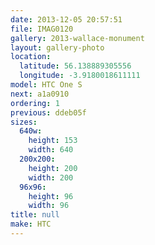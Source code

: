 ```yaml
---
date: 2013-12-05 20:57:51
file: IMAG0120
gallery: 2013-wallace-monument
layout: gallery-photo
location:
  latitude: 56.138889305556
  longitude: -3.9180018611111
model: HTC One S
next: a1a0910
ordering: 1
previous: ddeb05f
sizes:
  640w:
    height: 153
    width: 640
  200x200:
    height: 200
    width: 200
  96x96:
    height: 96
    width: 96
title: null
make: HTC
---
```

